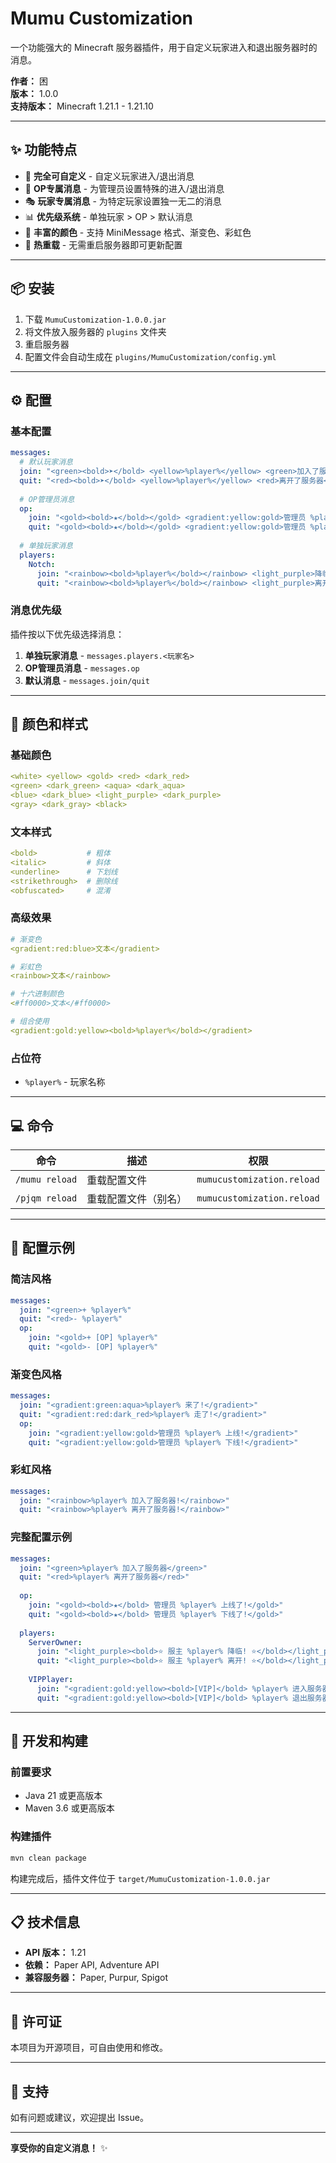 # Mumu Customization

一个功能强大的 Minecraft 服务器插件，用于自定义玩家进入和退出服务器时的消息。

**作者：** 困  
**版本：** 1.0.0  
**支持版本：** Minecraft 1.21.1 - 1.21.10

---

## ✨ 功能特点

- 🎨 **完全可自定义** - 自定义玩家进入/退出消息
- 👑 **OP专属消息** - 为管理员设置特殊的进入/退出消息
- 🎭 **玩家专属消息** - 为特定玩家设置独一无二的消息
- 📊 **优先级系统** - 单独玩家 > OP > 默认消息
- 🌈 **丰富的颜色** - 支持 MiniMessage 格式、渐变色、彩虹色
- 🔄 **热重载** - 无需重启服务器即可更新配置

---

## 📦 安装

1. 下载 `MumuCustomization-1.0.0.jar`
2. 将文件放入服务器的 `plugins` 文件夹
3. 重启服务器
4. 配置文件会自动生成在 `plugins/MumuCustomization/config.yml`

---

## ⚙️ 配置

### 基本配置

```yaml
messages:
  # 默认玩家消息
  join: "<green><bold>➤</bold> <yellow>%player%</yellow> <green>加入了服务器</green>"
  quit: "<red><bold>➤</bold> <yellow>%player%</yellow> <red>离开了服务器</red>"
  
  # OP管理员消息
  op:
    join: "<gold><bold>★</bold></gold> <gradient:yellow:gold>管理员 %player%</gradient> <gold>上线了!</gold>"
    quit: "<gold><bold>★</bold></gold> <gradient:yellow:gold>管理员 %player%</gradient> <gold>下线了!</gold>"
  
  # 单独玩家消息
  players:
    Notch:
      join: "<rainbow><bold>%player%</bold></rainbow> <light_purple>降临服务器!</light_purple>"
      quit: "<rainbow><bold>%player%</bold></rainbow> <light_purple>离开了服务器!</light_purple>"
```

### 消息优先级

插件按以下优先级选择消息：

1. **单独玩家消息** - `messages.players.<玩家名>`
2. **OP管理员消息** - `messages.op`
3. **默认消息** - `messages.join/quit`

---

## 🎨 颜色和样式

### 基础颜色

```yaml
<white> <yellow> <gold> <red> <dark_red>
<green> <dark_green> <aqua> <dark_aqua>
<blue> <dark_blue> <light_purple> <dark_purple>
<gray> <dark_gray> <black>
```

### 文本样式

```yaml
<bold>           # 粗体
<italic>         # 斜体
<underline>      # 下划线
<strikethrough>  # 删除线
<obfuscated>     # 混淆
```

### 高级效果

```yaml
# 渐变色
<gradient:red:blue>文本</gradient>

# 彩虹色
<rainbow>文本</rainbow>

# 十六进制颜色
<#ff0000>文本</#ff0000>

# 组合使用
<gradient:gold:yellow><bold>%player%</bold></gradient>
```

### 占位符

- `%player%` - 玩家名称

---

## 💻 命令

| 命令 | 描述 | 权限 |
|------|------|------|
| `/mumu reload` | 重载配置文件 | `mumucustomization.reload` |
| `/pjqm reload` | 重载配置文件（别名） | `mumucustomization.reload` |

---

## 🎯 配置示例

### 简洁风格

```yaml
messages:
  join: "<green>+ %player%"
  quit: "<red>- %player%"
  op:
    join: "<gold>+ [OP] %player%"
    quit: "<gold>- [OP] %player%"
```

### 渐变色风格

```yaml
messages:
  join: "<gradient:green:aqua>%player% 来了!</gradient>"
  quit: "<gradient:red:dark_red>%player% 走了!</gradient>"
  op:
    join: "<gradient:yellow:gold>管理员 %player% 上线!</gradient>"
    quit: "<gradient:yellow:gold>管理员 %player% 下线!</gradient>"
```

### 彩虹风格

```yaml
messages:
  join: "<rainbow>%player% 加入了服务器!</rainbow>"
  quit: "<rainbow>%player% 离开了服务器!</rainbow>"
```

### 完整配置示例

```yaml
messages:
  join: "<green>%player% 加入了服务器</green>"
  quit: "<red>%player% 离开了服务器</red>"
  
  op:
    join: "<gold><bold>★</bold> 管理员 %player% 上线了!</gold>"
    quit: "<gold><bold>★</bold> 管理员 %player% 下线了!</gold>"
  
  players:
    ServerOwner:
      join: "<light_purple><bold>⭐ 服主 %player% 降临! ⭐</bold></light_purple>"
      quit: "<light_purple><bold>⭐ 服主 %player% 离开! ⭐</bold></light_purple>"
    
    VIPPlayer:
      join: "<gradient:gold:yellow><bold>[VIP]</bold> %player% 进入服务器</gradient>"
      quit: "<gradient:gold:yellow><bold>[VIP]</bold> %player% 退出服务器</gradient>"
```

---

## 🔧 开发和构建

### 前置要求

- Java 21 或更高版本
- Maven 3.6 或更高版本

### 构建插件

```bash
mvn clean package
```

构建完成后，插件文件位于 `target/MumuCustomization-1.0.0.jar`

---

## 📋 技术信息

- **API 版本：** 1.21
- **依赖：** Paper API, Adventure API
- **兼容服务器：** Paper, Purpur, Spigot

---

## 📝 许可证

本项目为开源项目，可自由使用和修改。

---

## 💬 支持

如有问题或建议，欢迎提出 Issue。

---

**享受你的自定义消息！** ✨
